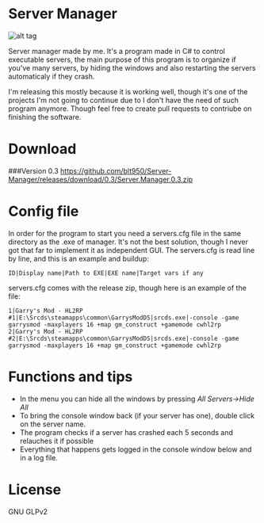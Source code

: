 # Server Manager

![alt tag](http://i65.tinypic.com/359h251.png)

Server manager made by me. It's a program made in C# to control executable servers, the main purpose of this program is to organize if you've many servers, by hiding the windows and also restarting the servers automaticaly if they crash.

I'm releasing this mostly because it is working well, though it's one of the projects I'm not going to continue due to I don't have the need of such program anymore. Though feel free to create pull requests to contriube on finishing the software. 

# Download

###Version 0.3
https://github.com/blt950/Server-Manager/releases/download/0.3/Server.Manager.0.3.zip

# Config file

In order for the program to start you need a servers.cfg file in the same directory as the .exe of manager. It's not the best solution, though I never got that far to implement it as independent GUI. The servers.cfg is read line by line, and this is an example and buildup:

```ID|Display name|Path to EXE|EXE name|Target vars if any```

servers.cfg comes with the release zip, though here is an example of the file:

```
1|Garry's Mod - HL2RP #1|E:\Srcds\steamapps\common\GarrysModDS|srcds.exe|-console -game garrysmod -maxplayers 16 +map gm_construct +gamemode cwhl2rp
2|Garry's Mod - HL2RP #2|E:\Srcds\steamapps\common\GarrysModDS|srcds.exe|-console -game garrysmod -maxplayers 16 +map gm_construct +gamemode cwhl2rp
```

# Functions and tips

* In the menu you can hide all the windows by pressing *All Servers->Hide All*
* To bring the console window back (if your server has one), double click on the server name.
* The program checks if a server has crashed each 5 seconds and relauches it if possible
* Everything that happens gets logged in the console window below and in a log file.

# License
GNU GLPv2
